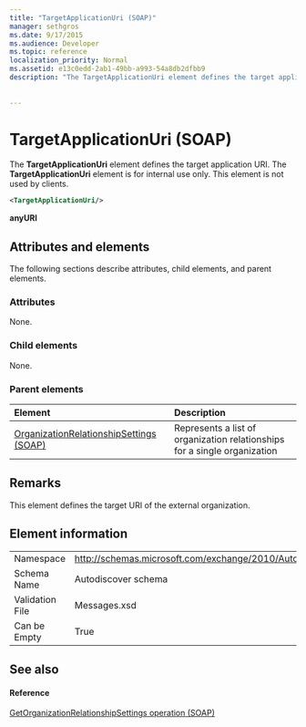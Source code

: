 ```yaml
---
title: "TargetApplicationUri (SOAP)"
manager: sethgros
ms.date: 9/17/2015
ms.audience: Developer
ms.topic: reference
localization_priority: Normal
ms.assetid: e13c0edd-2ab1-49bb-a993-54a8db2dfbb9
description: "The TargetApplicationUri element defines the target application URI. The TargetApplicationUri element is for internal use only. This element is not used by clients."
 
 
---
```


# TargetApplicationUri (SOAP)

The **TargetApplicationUri** element defines the target application URI. The **TargetApplicationUri** element is for internal use only. This element is not used by clients. 
  
```XML
<TargetApplicationUri/>
```

 **anyURI**
## Attributes and elements

The following sections describe attributes, child elements, and parent elements.
  
### Attributes

None.
  
### Child elements

None.
  
### Parent elements

|**Element**|**Description**|
|:-----|:-----|
|[OrganizationRelationshipSettings (SOAP)](organizationrelationshipsettings-soap.md) <br/> |Represents a list of organization relationships for a single organization  <br/> |
   
## Remarks

This element defines the target URI of the external organization.
  
## Element information

|||
|:-----|:-----|
|Namespace  <br/> |http://schemas.microsoft.com/exchange/2010/Autodiscover  <br/> |
|Schema Name  <br/> |Autodiscover schema  <br/> |
|Validation File  <br/> |Messages.xsd  <br/> |
|Can be Empty  <br/> |True  <br/> |
   
## See also

#### Reference

[GetOrganizationRelationshipSettings operation (SOAP)](getorganizationrelationshipsettings-operation-soap.md)

